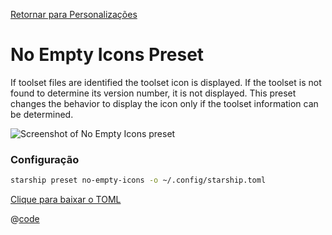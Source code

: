 [Retornar para Personalizações](./README.md#no-empty-icons)

# No Empty Icons Preset

If toolset files are identified the toolset icon is displayed. If the toolset is not found to determine its version number, it is not displayed. This preset changes the behavior to display the icon only if the toolset information can be determined.

![Screenshot of No Empty Icons preset](/presets/img/no-empty-icons.png)

### Configuração

```sh
starship preset no-empty-icons -o ~/.config/starship.toml
```

[Clique para baixar o TOML](/presets/toml/no-empty-icons.toml)

@[code](../../.vuepress/public/presets/toml/no-empty-icons.toml)
